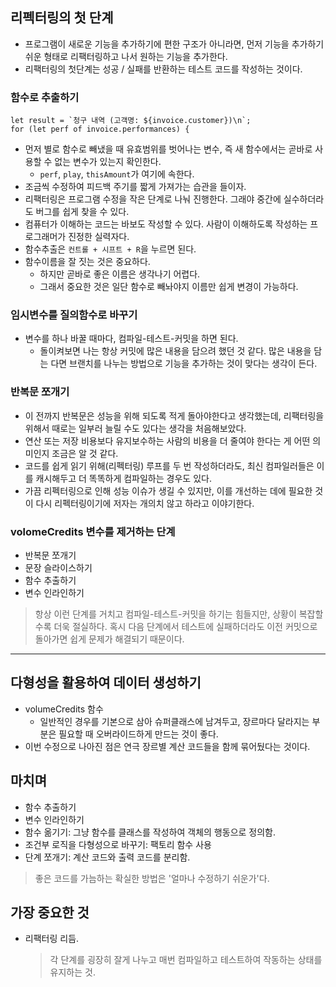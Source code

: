 ## 리펙터링의 첫 단계
- 프로그램이 새로운 기능을 추가하기에 편한 구조가 아니라면, 먼저 기능을 추가하기 쉬운 형태로 리팩터링하고 나서 원하는 기능을 추가한다.
- 리팩터링의 첫단계는 성공 / 실패를 반환하는 테스트 코드를 작성하는 것이다.

### 함수로 추출하기
	let result = `청구 내역 (고객명: ${invoice.customer})\n`;
	for (let perf of invoice.performances) {
- 먼저 별로 함수로 빼냈을 때 유효범위를 벗어나는 변수, 즉 새 함수에서는 곧바로 사용할 수 없는 변수가 있는지 확인한다.
  - `perf`, `play`, `thisAmount`가 여기에 속한다.
- 조금씩 수정하여 피드백 주기를 짧게 가져가는 습관을 들이자.
- 리팩터링은 프로그램 수정을 작은 단계로 나눠 진행한다. 그래야 중간에 실수하더라도 버그를 쉽게 찾을 수 있다.
- 컴퓨터가 이해하는 코드는 바보도 작성할 수 있다. 사람이 이해하도록 작성하는 프로그래머가 진정한 실력자다.
- 함수추출은 `컨트롤 + 시프트 + R`을 누르면 된다.
- 함수이름을 잘 짓는 것은 중요하다.
  - 하지만 곧바로 좋은 이름은 생각나기 어렵다.
  - 그래서 중요한 것은 일단 함수로 빼놔야지 이름만 쉽게 변경이 가능하다.

### 임시변수를 질의함수로 바꾸기
- 변수를 하나 바꿀 때마다, 컴파일-테스트-커밋을 하면 된다.
  - 돌이켜보면 나는 항상 커밋에 많은 내용을 담으려 했던 것 같다. 많은 내용을 담는 다면 브랜치를 나누는 방법으로 기능을 추가하는 것이 맞다는 생각이 든다.

### 반복문 쪼개기
- 이 전까지 반복문은 성능을 위해 되도록 적게 돌아야한다고 생각했는데, 리팩터링을 위해서 때로는 일부러 늘릴 수도 있다는 생각을 처음해보았다.
 - 연산 또는 저장 비용보다 유지보수하는 사람의 비용을 더 줄여야 한다는 게 어떤 의미인지 조금은 알 것 같다.
 - 코드를 쉽게 읽기 위해(리펙터링) 루프를 두 번 작성하더라도, 최신 컴파일러들은 이를 캐시해두고 더 똑똑하게 컴파일하는 경우도 있다.
 - 가끔 리펙터링으로 인해 성능 이슈가 생길 수 있지만, 이를 개선하는 데에 필요한 것이 다시 리펙터링이기에 저자는 개의치 않고 하라고 이야기한다.

### volomeCredits 변수를 제거하는 단계
- 반복문 쪼개기
- 문장 슬라이스하기
- 함수 추출하기
- 변수 인라인하기
> 항상 이런 단계를 거치고 컴파일-테스트-커밋을 하기는 힘들지만, 상황이 복잡할수록 더욱 절실하다. 혹시 다음 단계에서 테스트에 실패하더라도 이전 커밋으로 돌아가면 쉽게 문제가 해결되기 때문이다.

---

## 다형성을 활용하여 데이터 생성하기
- volumeCredits 함수
  - 일반적인 경우를 기본으로 삼아 슈퍼클래스에 남겨두고, 장르마다 달라지는 부분은 필요할 때 오버라이드하게 만드는 것이 좋다.
- 이번 수정으로 나아진 점은 연극 장르별 계산 코드들을 함께 묶어뒀다는 것이다.

## 마치며
- 함수 추출하기
- 변수 인라인하기
- 함수 옮기기: 그냥 함수를 클래스를 작성하여 객체의 행동으로 정의함.
- 조건부 로직을 다형성으로 바꾸기: 팩토리 함수 사용
- 단계 쪼개기: 계산 코드와 출력 코드를 분리함.
> 좋은 코드를 가늠하는 확실한 방법은 '얼마나 수정하기 쉬운가'다.

## 가장 중요한 것
- 리팩터링 리듬.
  > 각 단계를 굉장히 잘게 나누고 매번 컴파일하고 테스트하여 작동하는 상태를 유지하는 것.